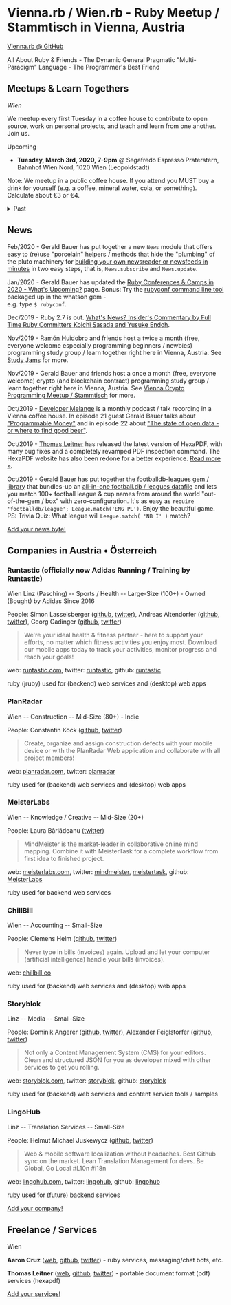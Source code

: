 # Vienna.rb / Wien.rb - Ruby Meetup / Stammtisch in Vienna, Austria

[Vienna.rb @ GitHub](https://github.com/viennarb)

All About Ruby & Friends - The Dynamic General Pragmatic "Multi-Paradigm" Language  - The Programmer's Best Friend 


## Meetups & Learn Togethers

_Wien_

We meetup every first Tuesday in a coffee house to contribute to open source, work on personal projects, and teach and learn from one another. Join us.

Upcoming 

- **Tuesday, March 3rd, 2020, 7-9pm**  @ Segafredo Espresso Praterstern, Bahnhof Wien Nord, 1020 Wien (Leopoldstadt)


Note: We meetup in a public coffee house. 
If you attend you MUST buy a drink for yourself (e.g. a coffee, mineral water, cola, 
or something).
Calculate about €3 or €4.


<details markdown="1">
<summary>Past</summary>

- Tuesday, February 4th, 2020, 7-9pm  @ Segafredo Espresso Praterstern, Bahnhof Wien Nord, 1020 Wien (Leopoldstadt)
- Tuesday, January 7th, 2020, 7-9pm  @ Segafredo Espresso Praterstern, Bahnhof Wien Nord, 1020 Wien (Leopoldstadt)

Happy New Year - Prosit 2020!

- Tuesday, December 3rd, 2019, 7-9pm @ Segafredo Espresso Praterstern, Bahnhof Wien Nord, 1020 Wien (Leopoldstadt)
- Tuesday, November 5th, 2019, 7-9pm @ Segafredo Espresso Praterstern, Bahnhof Wien Nord, 1020 Wien (Leopoldstadt)

</details>



## News

Feb/2020 - Gerald Bauer has put together a new `News` module that offers easy to (re)use
"porcelain" helpers / methods that hide the "plumbing" of the pluto machinery 
for [building your own newsreader or newsfeeds in minutes](https://github.com/feedreader/pluto/tree/master/pluto-news) in two easy steps, that is, `News.subscribe` and `News.update`.

Jan/2020 - Gerald Bauer has updated the [Ruby Conferences & Camps in 2020 - What's Upcoming?](http://planetruby.github.io/calendar/2020) 
page. Bonus: Try the [rubyconf command line tool](https://github.com/textkit/whatson) packaged up in the whatson gem -  
e.g. type <code>$ rubyconf</code>.

Dec/2019 - Ruby 2.7 is out. [What's News? Insider's Commentary by Full Time Ruby Committers
Koichi Sasada and Yusuke Endoh](https://sourcediving.com/ruby-2-7-news-commentary-by-cookpads-full-time-ruby-comitters-bdbaacb36d0c).

Nov/2019 -  [Ramón Huidobro](https://ramonh.dev) and friends host a twice a month (free, everyone welcome especially programming beginners / newbies) programming study group / learn together right here in Vienna, Austria. See [Study Jams](https://study-jams.github.io) for more.

Nov/2019 - Gerald Bauer and friends host a once a month (free, everyone welcome)
crypto (and blockchain contract) programming study group / learn together right here in
Vienna, Austria. See [Vienna Crypto Programming Meetup / Stammtisch](https://viennacrypto.github.io/) for more.

Oct/2019 -  [Developer Melange](https://developermelange.github.io) is a monthly podcast / talk recording in
a Vienna coffee house. In episode 21 guest Gerald Bauer
talks about ["Programmable Money"](https://developermelange.github.io/021-programmable-money/) and in episode 22 about
["The state of open data - or where to find good beer"](https://developermelange.github.io/022-state-of-open-data/).  

Oct/2019 - [Thomas Leitner](https://gettalong.org) has released the latest version of HexaPDF,
with many bug fixes and a completely revamped PDF inspection command.
The HexaPDF website has also been redone for a better experience.
[Read more »](https://hexapdf.gettalong.org/news/2019/hexapdf-0-10-0-and-new-website.html).

Oct/2019 - Gerald Bauer has put together the [footballdb-leagues gem / library](https://github.com/sportdb/sport.db/tree/master/footballdb-leagues) that bundles-up an [all-in-one football.db / leagues datafile](https://github.com/sportdb/sport.db/blob/master/footballdb-leagues/config/leagues.txt) and lets you match 100+ football league & cup names from around the world "out-of-the-gem / box" with zero-configuration. It's as easy as `require 'footballdb/league'; League.match('ENG PL')`. Enjoy the beautiful game.  PS: Trivia Quiz: What league will `League.match( 'NB I' )` match?


[Add your news byte!](https://github.com/viennarb/viennarb.github.io)



## Companies in Austria • Österreich

### Runtastic  (officially now Adidas Running / Training by Runtastic) 

Wien Linz (Pasching) -- Sports / Health  -- Large-Size (100+)  - Owned (Bought) by Adidas Since 2016

People: Simon Lasselsberger ([github](https://github.com/lister), [twitter](https://twitter.com/lasssim)),
Andreas Altendorfer ([github](https://github.com/iboard), [twitter](https://twitter.com/nickendell)),
Georg Gadinger ([github](https://github.com/nilsding), [twitter](https://twitter.com/nilsding))

> We're your ideal health & fitness partner - here to support your efforts, no matter which fitness activities you enjoy most.
> Download our mobile apps today to track your activities, monitor progress and reach your goals!

web: [runtastic.com](https://www.runtastic.com), twitter: [runtastic](https://twitter.com/runtastic), github: [runtastic](https://github.com/runtastic)


ruby (jruby) used for (backend) web services and (desktop) web apps




### PlanRadar

Wien  -- Construction -- Mid-Size (80+)   - Indie

People:
Constantin Köck ([github](https://github.com/koeckc), [twitter](https://twitter.com/koeckc))

> Create, organize and assign construction defects with your mobile device
> or with the PlanRadar Web application and collaborate with all project members!

web: [planradar.com](https://www.planradar.com), twitter: [planradar](https://twitter.com/PlanRadar)

ruby used for (backend) web services and (desktop) web apps


### MeisterLabs

Wien  -- Knowledge / Creative -- Mid-Size (20+)

People:
Laura Bârlădeanu ([twitter](https://twitter.com/bulinutz))


> MindMeister is the market-leader in collaborative online mind mapping. 
> Combine it with MeisterTask for a complete workflow from first idea to finished project.

web: [meisterlabs.com](https://www.meisterlabs.com), 
twitter: [mindmeister](https://twitter.com/mindmeister), [meistertask](https://twitter.com/meistertask),
github: [MeisterLabs](https://github.com/MeisterLabs)

ruby used for backend web services



### ChillBill

Wien -- Accounting  -- Small-Size  

People:  Clemens Helm ([github](https://github.com/clemenshelm), [twitter](https://twitter.com/clemenshelm))

> Never type in bills (invoices) again. Upload and let your computer (artificial intelligence)
> handle your bills (invoices).

web: [chillbill.co](https://www.chillbill.co)

ruby used for (backend) web services and (desktop) web apps



### Storyblok

Linz -- Media  -- Small-Size     

<!--  - Owned by Media Agency  - netural ?? (netural.com) ? (Add Name Here)
-->

People:
Dominik Angerer ([github](https://github.com/DominikAngerer), [twitter](https://twitter.com/DominikAngerer1)),
Alexander Feiglstorfer ([github](https://github.com/onefriendaday), [twitter](https://twitter.com/feiglstorfer))

> Not only a Content Management System (CMS) for your editors. 
> Clean and structured JSON for you as developer mixed with other services to get you rolling.

web: [storyblok.com](https://www.storyblok.com), twitter: [storyblok](https://twitter.com/storyblok), github: [storyblok](https://github.com/storyblok)


ruby used for (backend) web services and content service tools / samples



### LingoHub

Linz -- Translation Services -- Small-Size

People:
Helmut Michael Juskewycz ([github](https://github.com/hemju), [twitter](https://twitter.com/hemju))

> Web & mobile software localization without headaches. 
> Best Github sync on the market. Lean Translation Management for devs. 
> Be Global, Go Local #L10n #i18n

web: [lingohub.com](https://lingohub.com), 
twitter: [lingohub](https://twitter.com/lingohub), 
github: [lingohub](https://github.com/lingohub)

ruby used for (future) backend services


[Add your company!](https://github.com/viennarb/viennarb.github.io)



## Freelance / Services

Wien

**Aaron Cruz**
([web](http://aaroncruz.com), [github](https://github.com/mraaroncruz), [twitter](https://twitter.com/mraaroncruz)) - ruby services, messaging/chat bots, etc.

**Thomas Leitner**
([web](https://gettalong.org/), [github](https://github.com/gettalong), [twitter](https://twitter.com/_gettalong)) - portable document format (pdf) services (hexapdf)



[Add your services!](https://github.com/viennarb/viennarb.github.io)
